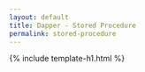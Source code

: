 ```yaml
---
layout: default
title: Dapper - Stored Procedure 
permalink: stored-procedure
---
```


{% include template-h1.html %}
